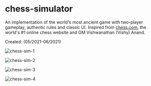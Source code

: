 # chess-simulator
An implementation of the world's most ancient game with two-player gameplay, authentic rules and classic UI. 
Inspired from [chess.com](https://www.chess.com/), the world's #1 online chess website and GM Vishwanathan (Vishy) Anand.

Created: (05/2021-06/2021)

![chess-sim-1](https://user-images.githubusercontent.com/80972100/125577202-2b3b2a96-d053-41c3-9b34-6fa9d1038310.PNG)

![chess-sim-2](https://user-images.githubusercontent.com/80972100/125577222-7cb03589-b100-4176-a3d0-17b12afd1924.PNG)

![chess-sim-3](https://user-images.githubusercontent.com/80972100/125577241-31999a14-e394-4b30-9c23-53f75c6f7707.PNG)

![chess-sim-4](https://user-images.githubusercontent.com/80972100/125577261-571090e0-4cde-441c-9a39-97ee4281d9d1.PNG)


